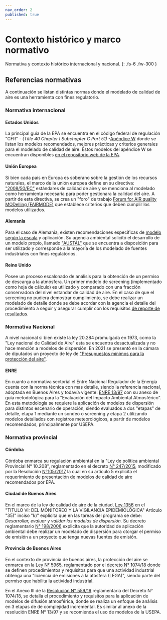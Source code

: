 ```yaml
---
nav_order: 2
published: true
---
```

# Contexto histórico y marco normativo

Normativa y contexto histórico internacional y nacional.
{: .fs-6 .fw-300 }



## Referencias normativas
A continuación se listan distintas normas donde el modelado de calidad de aire es una herramienta con fines regulatorio.
### Normativa internacional

#### Estados Unidos
La principal guía de la EPA se encuentra en el código federal de regulación "CFR" - _(Title 40 Chapter I Subchapter C Part 51)_ -[Apéndice W](https://www.ecfr.gov/current/title-40/chapter-I/subchapter-C/part-51/appendix-Appendix%20W%20to%20Part%2051) donde se listan los modelos recomendados, mejores prácticas y criterios generales para el modelado de calidad de aire. Estos modelos del apéndice W se encuentran disponibles [en el repositorio web de la EPA](https://www.epa.gov/scram/air-quality-dispersion-modeling-preferred-and-recommended-models). 

#### Unión Europea
Si bien cada país en Europa es soberano sobre la gestión de los recursos naturales, el marco de la unión europea define en su directiva:  ["2008/50/EC"](https://eur-lex.europa.eu/legal-content/EN/TXT/?uri=celex%3A32008L0050) estándares de calidad de aire y se menciona al modelado como herramienta necesaria para poder gestionara la calidad del aire. A partir de esta directiva, se crea un "foro" de trabajo [Forum for AIR quality MODelling (FAIRMODE)](https://fairmode.jrc.ec.europa.eu/Segment/About) que establece criterios que deben cumplir los modelos utilizados.

#### Alemania
Para el caso de Alemania, existen recomendaciones específicas de [modelo según la escala](https://www.umweltbundesamt.de/sites/default/files/medien/1410/publikationen/broschuere_guideline_airqualityplans_en.pdf) y aplicación. Su agencia ambiental solicitó el desarrollo de un modelo propio, llamado ["AUSTAL"](https://www.umweltbundesamt.de/en/topics/air/air-quality-control-in-europe/overview) que se encuentra a disposición para ser utilizado y corresponde a la mayoría de los modelado de fuentes industriales con fines regulatorios.
#### Reino Unido
Posee un proceso escalonado de análisis para la obtención de un permiso de descarga a la atmósfera. Un primer modelo de screening (implementado como hoja de cálculo) es utilizado y comparado con una fracción conservadora del nivel estandar de calidad de aire. En el caso de que el screening no pudiera demostrar cumplimiento, se debe realizar un modelado de detalle donde se debe acordar con la agencia el detalle del procedimiento a seguir y asegurar cumplir con los requisitos [de reporte de resultados](https://www.gov.uk/guidance/environmental-permitting-air-dispersion-modelling-reports).    
### Normativa Nacional
A nivel nacional si bien existe la ley 20.284 promulgada en 1973, como la "Ley nacional de Calidad de Aire" esta se encuentra desactualizada y no hace mención a modelos de dispersión.
En 2021 se presentó en la cámara de diputados un proyecto de ley de ["Presupuestos mínimos para la protección del aire"](https://www4.hcdn.gob.ar/dependencias/dsecretaria/Periodo2021/PDF2021/TP2021/1493-D-2021.pdf).

#### ENRE
En cuanto a normativa sectorial el Entre Nacional Regulador de la Energía cuenta con la
norma técnica con mas detalle, siendo la referencia nacional, adoptada en Buenos Aires y todavía vigente: 
[ENRE 13/97](https://www.enre.gov.ar/web/bibliotd.nsf/($IDWeb)/132C161BD50E954E862564210069D752)
con su anexo de guía metodológica para la "Evaluación del Impacto Ambiental Atmosférico".
En esta metodología se requiere la aplicación de modelos de dispersión para distintos escenario de operación, siendo evaluados a dos "etapas" de detalle, etapa 1 mediante un sondeo o screening y etapa 2 utilizando modelos detallados con registros meteorológicos, a partir de modelos recomendados, principalmente por USEPA.  
### Normativa provincial

#### Córdoba
Córdoba enmarca su regulación ambiental en la "Ley de política ambiental Provincial N° 10.208", reglamentado en el decreto [N° 247/2015](http://boletinoficial.cba.gov.ar/wp-content/4p96humuzp/2015/04/decreto-247.pdf), modificado por la Resolución [N°105/2017](http://boletinoficial.cba.gov.ar/wp-content/4p96humuzp/2017/07/105-AGUA.pdf) la cual en su artículo 5 explicita el requerimiento de presentación de modelos de calidad de aire recomendados por EPA.
#### Ciudad de Buenos Aires
En el marco de la ley de calidad de aire de la ciudad, [Ley 1356](https://boletinoficial.buenosaires.gob.ar/normativaba/norma/59418) en el "TITULO VI: DEL MONITOREO
Y LA VIGILANCIA EPIDEMIOLÓGICA" Artículo "35)" inciso "k)" explicita que en las tareas del programa se debe: _Desarrollar, evaluar y validar los modelos de dispersión._
Su decreto reglamentario [N° 198/2006](https://boletinoficial.buenosaires.gob.ar/normativaba/norma/83624) explicita que la autoridad de aplicación ambiental debe realizar un modelado de dispersión para otorgar el permiso de emisión a un proyecto que tenga nuevas fuentes de emisión.

#### Provincia de Buenos Aires

En el contexto de provincia de buenos aires, la protección del aire se enmarca en la Ley [N° 5965](https://www.ambiente.gba.gob.ar/sites/default/files/LEY%205965.pdf), reglamentado por el [decreto N° 1074/18](https://www.ambiente.gba.gob.ar/sites/default/files/Decreto%201074%2018.pdf) donde se definen procedimientos y requisitos para que una actividad industrial obtenga una "liciencia de emisiones a la atósfera (LEGA)", siendo parte del permiso que habilita la actividad industrial.

En el Anexo III de la [Resolución N° 559/19](https://www.ambiente.gba.gob.ar/sites/default/files/R0559-19%20OPDS%20LEGA.pdf) reglamentaria del Decreto N° 1074/18, se detalla el procedimiento y requisitos para la aplicación de modelos de difusión atmosférica, donde se realiza un enfoque de análisis en 3 etapas de de complejidad incremental. Es similar al anexo de la resolución ENRE N° 13/97 y se recomienda el uso de modelos de la USEPA. 


